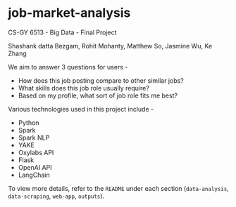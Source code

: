 # job-market-analysis

CS-GY 6513 - Big Data - Final Project

Shashank datta Bezgam, Rohit Mohanty, Matthew So, Jasmine Wu, Ke Zhang

We aim to answer 3 questions for users -
- How does this job posting compare to other similar jobs?
- What skills does this job role usually require?
- Based on my profile, what sort of job role fits me best?

Various technologies used in this project include -
- Python
- Spark
- Spark NLP
- YAKE
- Oxylabs API
- Flask
- OpenAI API
- LangChain

To view more details, refer to the `README` under each section (`data-analysis`, `data-scraping`, `web-app`, `outputs`).
